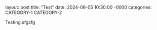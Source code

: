 layout: post
title: "Test"
date: 2024-06-05 10:30:00 -0000
categories: CATEGORY-1 CATEGORY-2

Testing.sfgsfg